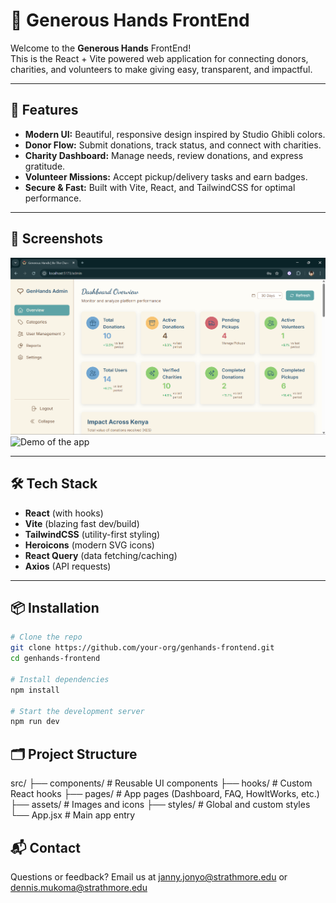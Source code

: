 # 🌱 Generous Hands FrontEnd

Welcome to the **Generous Hands** FrontEnd!  
This is the React + Vite powered web application for connecting donors, charities, and volunteers to make giving easy, transparent, and impactful.

---

## 🚀 Features

- **Modern UI:** Beautiful, responsive design inspired by Studio Ghibli colors.
- **Donor Flow:** Submit donations, track status, and connect with charities.
- **Charity Dashboard:** Manage needs, review donations, and express gratitude.
- **Volunteer Missions:** Accept pickup/delivery tasks and earn badges.
- **Secure & Fast:** Built with Vite, React, and TailwindCSS for optimal performance.

---

## 📸 Screenshots 

![Dashboard Preview](./public/dashboard-preview.png)
![Demo of the app](public/demo.gif)

---

## 🛠️ Tech Stack

- **React** (with hooks)
- **Vite** (blazing fast dev/build)
- **TailwindCSS** (utility-first styling)
- **Heroicons** (modern SVG icons)
- **React Query** (data fetching/caching)
- **Axios** (API requests)

---

## 📦 Installation

```bash
# Clone the repo
git clone https://github.com/your-org/genhands-frontend.git
cd genhands-frontend

# Install dependencies
npm install

# Start the development server
npm run dev
```

## 🗂️ Project Structure

src/
  ├── components/         # Reusable UI components
  ├── hooks/              # Custom React hooks
  ├── pages/              # App pages (Dashboard, FAQ, HowItWorks, etc.)
  ├── assets/             # Images and icons
  ├── styles/             # Global and custom styles
  └── App.jsx             # Main app entry

## 📬 Contact

Questions or feedback?
Email us at janny.jonyo@strathmore.edu or dennis.mukoma@strathmore.edu

